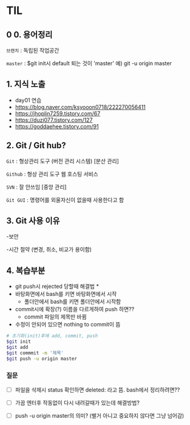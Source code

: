 # TIL

## 0  0. 용어정리

`브랜치` : 독립된 작업공간

`master`  : $git init시 default 퇴는 것이 'master'
	예) git -u origin master

## 1. 지식 노출

* day01 연습
* https://blog.naver.com/ksyooon0718/222270056411
* https://jhoplin7259.tistory.com/67
* https://duzi077.tistory.com/127
* https://goddaehee.tistory.com/91



## 2. Git / Git hub?

`Git` : 형상관리 도구 (버전 관리 시스템) [분산 관리]

`Github` : 형상 관리 도구 웹 호스팅 서비스

`SVN` : 잘 안쓰임 [중앙 관리]

`Git GUI` : 명령어를 외울자신이 없을때 사용한다고 함



## 3. Git 사용 이유

-보안

-시간 절약 (변경, 취소, 비교가 용이함)



## 4. 복습부분

* git push시 rejected 당할때 해결법
  * 
* 바탕화면에서 bash를 키면 바탕화면에서 시작
  * 폴더안에서 bash를 키면 폴더안에서 시작함
* commit시에 확장(?) 이름을 다르게하여  push 하면??
  *  commit 파일의 제목만 바뀜
* 수정이 안되어 있으면 nothing to commit이 뜸

```bash
# 초기화(init)후에 add, commit, push
$git init
$git add
$git commmit -m '제목'
$git push -u origin master
```



### 질문

- [ ] 파일을 삭제시 status 확인하면 deleted: 라고 뜸. bash에서 정리하려면??

- [ ] 가끔 엔터후 작동없이 다시 내려갈때가 있는데 해결방법?
- [ ] push -u origin master의 의미? (별거 아니고 중요하지 않다면 그냥 넘어감)

